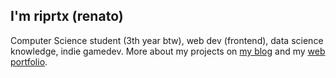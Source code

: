 ## I'm riprtx (renato)
Computer Science student (3th year btw), web dev (frontend), data science knowledge, indie gamedev. More about my projects on [my blog](https://riprtx.netlify.app/) and my [web portfolio](https://renatosanchez.netlify.app/).
